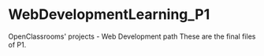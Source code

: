 # WebDevelopmentLearning_P1
OpenClassrooms' projects - Web Development path
These are the final files of P1.

